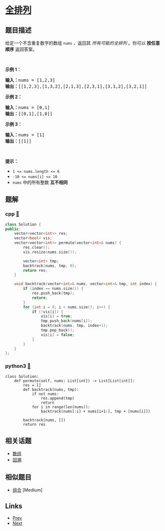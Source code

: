 
# [全排列](https://leetcode-cn.com/problems/permutations)

## 题目描述

<p>给定一个不含重复数字的数组 <code>nums</code> ，返回其 <em>所有可能的全排列</em> 。你可以 <strong>按任意顺序</strong> 返回答案。</p>

<p>&nbsp;</p>

<p><strong>示例 1：</strong></p>

<pre>
<strong>输入：</strong>nums = [1,2,3]
<strong>输出：</strong>[[1,2,3],[1,3,2],[2,1,3],[2,3,1],[3,1,2],[3,2,1]]
</pre>

<p><strong>示例 2：</strong></p>

<pre>
<strong>输入：</strong>nums = [0,1]
<strong>输出：</strong>[[0,1],[1,0]]
</pre>

<p><strong>示例 3：</strong></p>

<pre>
<strong>输入：</strong>nums = [1]
<strong>输出：</strong>[[1]]
</pre>

<p>&nbsp;</p>

<p><strong>提示：</strong></p>

<ul>
	<li><code>1 &lt;= nums.length &lt;= 6</code></li>
	<li><code>-10 &lt;= nums[i] &lt;= 10</code></li>
	<li><code>nums</code> 中的所有整数 <strong>互不相同</strong></li>
</ul>


## 题解

### cpp [🔗](permutations.cpp) 
```cpp
class Solution {
public:
    vector<vector<int>> res;
    vector<bool> vis;
    vector<vector<int>> permute(vector<int>& nums) {
        res.clear();
        vis.resize(nums.size());

        vector<int> tmp;
        backtrack(nums, tmp, 0);
        return res;
    }

    void backtrack(vector<int>& nums, vector<int>& tmp, int index) {
        if (index == nums.size()) {
            res.push_back(tmp);
            return;
        }
        for (int i = 0; i < nums.size(); i++) {
            if (!vis[i]) {
                vis[i] = true;
                tmp.push_back(nums[i]);
                backtrack(nums, tmp, index+1);
                tmp.pop_back();
                vis[i] = false;
            }
        }
    }
};
```
### python3 [🔗](permutations.py) 
```python3
class Solution:
    def permute(self, nums: List[int]) -> List[List[int]]:
        res = []
        def backtrack(nums, tmp):
            if not nums:
                res.append(tmp)
                return 
            for i in range(len(nums)):
                backtrack(nums[:i] + nums[i+1:], tmp + [nums[i]])
                
        backtrack(nums, [])
        return res

```


## 相关话题

- [数组](https://leetcode-cn.com/tag/array) 
- [回溯](https://leetcode-cn.com/tag/backtracking) 


## 相似题目

- [组合](../combinations/README.md)  [Medium] 


## Links

- [Prev](../wildcard-matching/README.md) 
- [Next](../rotate-image/README.md) 


